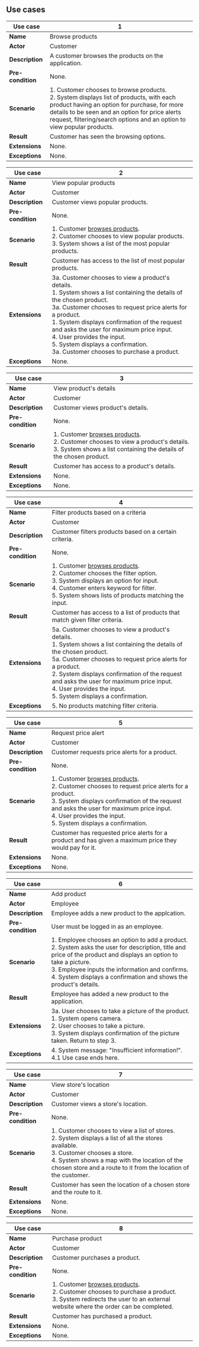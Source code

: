 ## Use cases 

|Use case|1|
|---------------|---|
|**Name**           |Browse products|
|**Actor**          |Customer|
|**Description**    |A customer browses the products on the application.|
|**Pre-condition**  |None.|
|**Scenario**       |1. Customer chooses to browse products.<br>2. System displays list of products, with each product having an option for purchase, for more details to be seen and an option for price alerts request, filtering/search options and an option to view popular products.|
|**Result**         |Customer has seen the browsing options.|
|**Extensions**     |None.|
|**Exceptions**     |None.| 

|Use case|2|
|---|---|
|**Name**|View popular products|
|**Actor**|Customer|
|**Description**|Customer views popular products.|
|**Pre-condition**|None.|
|**Scenario**|1. Customer <ins>browses products</ins>.<br>2. Customer chooses to view popular products.<br>3. System shows a list of the most popular products.|
|**Result**|Customer has access to the list of most popular products.|
|**Extensions**|3a. Customer chooses to view a product's details.<br> 1. System shows a list containing the details of the chosen product.<br>3a. Customer chooses to request price alerts for a product.<br>1. System displays confirmation of the request and asks the user for maximum price input.<br>4. User provides the input.<br>5. System displays a confirmation.<br>3a. Customer chooses to purchase a product. |
|**Exceptions**|None.|

|Use case|3|
|---|---|
|**Name**|View product's details|
|**Actor**|Customer|
|**Description**|Customer views product's details.|
|**Pre-condition**|None.|
|**Scenario**|1. Customer <u>browses products</u>.<br>2. Customer chooses to view a product's details.<br>3. System shows a list containing the details of the chosen product.|
|**Result**|Customer has access to a product's details.|
|**Extensions**|None.|
|**Exceptions**|None.|

|Use case|4|
|---|---|
|**Name**|Filter products based on a criteria|
|**Actor**|Customer|
|**Description**|Customer filters products based on a certain criteria.|
|**Pre-condition**|None.|
|**Scenario**|1. Customer <u>browses products</u>.<br>2. Customer chooses the filter option.<br>3. System displays an option for input. <br>4. Customer enters keyword for filter.<br>5. System shows lists of products matching the input.|
|**Result**|Customer has access to a list of products that match given filter criteria.|
|**Extensions**|5a. Customer chooses to view a product's details.<br> 1. System shows a list containing the details of the chosen product.<br>5a. Customer chooses to request price alerts for a product.<br>2. System displays confirmation of the request and asks the user for maximum price input.<br>4. User provides the input.<br>5. System displays a confirmation.|
|**Exceptions**|5. No products matching filter criteria.|

|Use case|5|
|---|---|
|**Name**|Request price alert|
|**Actor**|Customer|
|**Description**|Customer requests price alerts for a product.|
|**Pre-condition**|None.|
|**Scenario**|1. Customer <u>browses products</u>.<br>2. Customer chooses to request price alerts for a product.<br>3. System displays confirmation of the request and asks the user for maximum price input.<br>4. User provides the input.<br>5. System displays a confirmation.|
|**Result**|Customer has requested price alerts for a product and has given a maximum price they would pay for it.|
|**Extensions**|None.|
|**Exceptions**|None.|

|Use case|6|
|---|---|
|**Name**|Add product|
|**Actor**|Employee|
|**Description**|Employee adds a new product to the applcation.|
|**Pre-condition**|User must be logged in as an employee.|
|**Scenario**|1. Employee chooses an option to add a product.<br>2. System asks the user for description, title and price of the product and displays an option to take a picture.<br>3. Employee inputs the information and confirms.<br>4. System displays a confirmation and shows the product's details.|
|**Result**|Employee has added a new product to the application.|
|**Extensions**|3a. User chooses to take a picture of the product.<br>1. System opens camera.<br>2. User chooses to take a picture.<br>3. System displays confirmation of the picture taken. Return to step 3.|
|**Exceptions**|4. System message: "Insufficient information!".<br>4.1 Use case ends here.|

|Use case|7|
|---|---|
|**Name**|View store's location|
|**Actor**|Customer|
|**Description**|Customer views a store's location.|
|**Pre-condition**|None.|
|**Scenario**|1. Customer chooses to view a list of stores.<br>2. System displays a list of all the stores available.<br>3. Customer chooses a store.<br>4. System shows a map with the location of the chosen store and a route to it from the location of the customer.|
|**Result**|Customer has seen the location of a chosen store and the route to it.|
|**Extensions**|None.|
|**Exceptions**|None.|

|Use case|8|
|---|---|
|**Name**|Purchase product|
|**Actor**|Customer|
|**Description**|Customer purchases a product.|
|**Pre-condition**|None.|
|**Scenario**|1. Customer <u>browses products</u>.<br>2. Customer chooses to purchase a product.<br>3. System redirects the user to an external website where the order can be completed.|
|**Result**|Customer has purchased a product.|
|**Extensions**|None.|
|**Exceptions**|None.|
